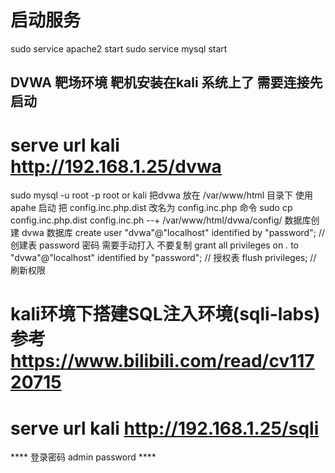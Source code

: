 
# 启动服务
sudo service apache2 start
sudo service mysql start

## DVWA 靶场环境  靶机安装在kali 系统上了 需要连接先启动 
# serve url kali http://192.168.1.25/dvwa 
sudo mysql -u root -p <enter> root or kali
把dvwa 放在 /var/www/html 目录下 使用apahe 启动
把 config.inc.php.dist 改名为 config.inc.php 命令 sudo cp   config.inc.php.dist  config.inc.ph --+ /var/www/html/dvwa/config/ 
数据库创建 dvwa 数据库 create user "dvwa"@"localhost" identified by "password";  // 创建表 password 密码 需要手动打入 不要复制
grant all privileges on *.* to "dvwa"@"localhost" identified by "password";  // 授权表
flush privileges; // 刷新权限

# kali环境下搭建SQL注入环境(sqli-labs)  参考 https://www.bilibili.com/read/cv11720715
# serve url kali http://192.168.1.25/sqli 
**** 登录密码 admin password ****